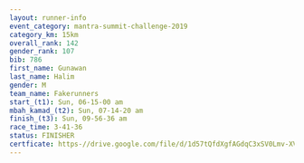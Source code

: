 ```yaml
---
layout: runner-info 
event_category: mantra-summit-challenge-2019 
category_km: 15km 
overall_rank: 142
gender_rank: 107
bib: 786
first_name: Gunawan
last_name: Halim
gender: M
team_name: Fakerunners
start_(t1): Sun, 06-15-00 am
mbah_kamad_(t2): Sun, 07-14-20 am
finish_(t3): Sun, 09-56-36 am
race_time: 3-41-36
status: FINISHER
certficate: https-//drive.google.com/file/d/1d57tQfdXgfAGdqC3xSV0Lmv-XVlqJSCA/view?usp=sharing
---
```

